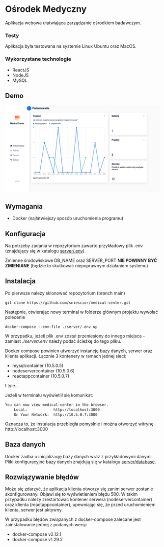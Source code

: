 # Ośrodek Medyczny
Aplikacja webowa ułatwiająca zarządzanie ośrodkiem badawczym.

### Testy
Aplikacja była testowana na systemie Linux Ubuntu oraz MacOS.

### Wykorzystane technologie
 - ReactJS
 - NodeJS 
 - MySQL

## Demo
![Medical Center Dashboard Screenshot](medical-center-mockup.png)

## Wymagania
 - Docker (najłatwiejszy sposób uruchomienia programu)

## Konfiguracja
Na potrzeby zadania w repozytorium zawarto przykładowy plik .env (znajdujący się w katalogu [server/.env](https://github.com/sniescior/medical-center/blob/main/server/.env)).


Zmienne środowiskowe DB_NAME oraz SERVER_PORT __NIE POWINNY BYĆ ZMIENIANE__ (będzie to skutkować niepoprawnym działaniem systemu)

## Instalacja
Po pierwsze należy sklonować repozytorium (branch main)
```
git clone https://github.com/sniescior/medical-center.git
```

Następnie, otwierając nowy terminal w folderze głównym projektu wywołać polecenie
```
docker-compose --env-file ./server/.env up
```

W przypadku, jeżeli plik .env został przeniesiony do innego miejsca - zamiast *./server/.env* należy podać ścieżkę do tego pliku.

Docker compose powinien utworzyć instancję bazy danych, serwer oraz klienta aplikacji.
Łącznie 3 kontenery w ramach jednej sieci:
 - mysqlcontainer           (10.5.0.5)
 - nodeservercontainer      (10.5.0.6)
 - reactappcontainer        (10.5.0.7)

I tyle...

Jeżeli w terminalu wyświetlił się komunikat:
```
You can now view medical-center in the browser.
    Local:            http://localhost:3000
    On Your Network:  http://10.5.0.7:3000
```
Oznacza to, że instalacja przebiegła pomyślnie i można otworzyć witrynę http://localhost:3000

## Baza danych
Docker zadba o inicjalizację bazy danych wraz z przykładowymi danymi. Pliki konfiguracyjne bazy danych znajdują się w katalogu [server/database](https://github.com/sniescior/medical-center/tree/main/server/database).


## Rozwiązywanie błędów
Może się zdarzyć, że aplikacja klienta otworzy się zanim serwer zostanie skonfigurowany. Objawi się to wyświetleniem błędu 500. W takim przypadku należy zrestartować kontener serwera (nodeservercontainer) oraz klienta (reactappcontainer), upewniając się, że przed uruchomieniem klienta, serwer jest aktywny.

W przypadku błędów związanych z docker-compose zalecane jest zainstalowanie jednej z podanych wersji
 - docker-compose v2.12.1
 - docker-compose v1.29.2

 